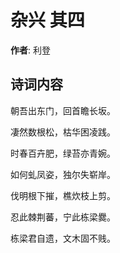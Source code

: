 # 杂兴  其四

**作者**: 利登

## 诗词内容

朝吾出东门，回首瞻长坂。

凄然数根松，枯华困凌践。

时春百卉肥，绿苔亦青婉。

如何虬凤姿，独尔失崭岸。

伐明根下摧，樵炊枝上剪。

忍此棘荆蕃，宁此栋梁爨。

栋梁君自遗，文木固不贱。

